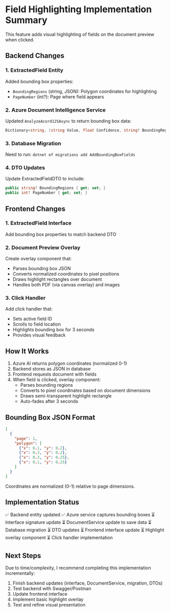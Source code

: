 # Field Highlighting Implementation Summary

This feature adds visual highlighting of fields on the document preview when clicked.

## Backend Changes

### 1. ExtractedField Entity
Added bounding box properties:
- `BoundingRegions` (string, JSON): Polygon coordinates for highlighting
- `PageNumber` (int?): Page where field appears

### 2. Azure Document Intelligence Service
Updated `AnalyzeAcord125Async` to return bounding box data:
```csharp
Dictionary<string, (string Value, float Confidence, string? BoundingRegions, int? PageNumber)>
```

### 3. Database Migration
Need to run: `dotnet ef migrations add AddBoundingBoxFields`

### 4. DTO Updates
Update ExtractedFieldDTO to include:
```csharp
public string? BoundingRegions { get; set; }
public int? PageNumber { get; set; }
```

## Frontend Changes

### 1. ExtractedField Interface
Add bounding box properties to match backend DTO

### 2. Document Preview Overlay
Create overlay component that:
- Parses bounding box JSON
- Converts normalized coordinates to pixel positions
- Draws highlight rectangles over document
- Handles both PDF (via canvas overlay) and images

### 3. Click Handler
Add click handler that:
- Sets active field ID
- Scrolls to field location
- Highlights bounding box for 3 seconds
- Provides visual feedback

## How It Works

1. Azure AI returns polygon coordinates (normalized 0-1)
2. Backend stores as JSON in database
3. Frontend requests document with fields
4. When field is clicked, overlay component:
   - Parses bounding regions
   - Converts to pixel coordinates based on document dimensions
   - Draws semi-transparent highlight rectangle
   - Auto-fades after 3 seconds

## Bounding Box JSON Format

```json
[
  {
    "page": 1,
    "polygon": [
      {"x": 0.1, "y": 0.2},
      {"x": 0.3, "y": 0.2},
      {"x": 0.3, "y": 0.25},
      {"x": 0.1, "y": 0.25}
    ]
  }
]
```

Coordinates are normalized (0-1) relative to page dimensions.

## Implementation Status

✅ Backend entity updated
✅ Azure service captures bounding boxes
⏳ Interface signature update
⏳ DocumentService update to save data
⏳ Database migration
⏳ DTO updates
⏳ Frontend interface update
⏳ Highlight overlay component
⏳ Click handler implementation

## Next Steps

Due to time/complexity, I recommend completing this implementation incrementally:

1. Finish backend updates (interface, DocumentService, migration, DTOs)
2. Test backend with Swagger/Postman
3. Update frontend interface
4. Implement basic highlight overlay
5. Test and refine visual presentation
